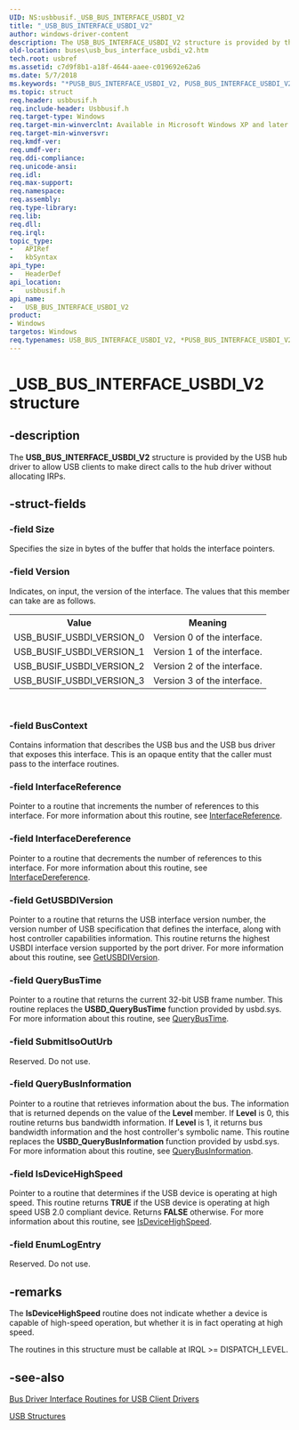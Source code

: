 ```yaml
---
UID: NS:usbbusif._USB_BUS_INTERFACE_USBDI_V2
title: "_USB_BUS_INTERFACE_USBDI_V2"
author: windows-driver-content
description: The USB_BUS_INTERFACE_USBDI_V2 structure is provided by the USB hub driver to allow USB clients to make direct calls to the hub driver without allocating IRPs.
old-location: buses\usb_bus_interface_usbdi_v2.htm
tech.root: usbref
ms.assetid: c7d9f8b1-a18f-4644-aaee-c019692e62a6
ms.date: 5/7/2018
ms.keywords: "*PUSB_BUS_INTERFACE_USBDI_V2, PUSB_BUS_INTERFACE_USBDI_V2, PUSB_BUS_INTERFACE_USBDI_V2 structure pointer [Buses], USB_BUS_INTERFACE_USBDI_V2, USB_BUS_INTERFACE_USBDI_V2 structure [Buses], _USB_BUS_INTERFACE_USBDI_V2, buses.usb_bus_interface_usbdi_v2, usbbusif/PUSB_BUS_INTERFACE_USBDI_V2, usbbusif/USB_BUS_INTERFACE_USBDI_V2, usbinterKR_bcb1539a-bd26-421b-b8b3-c135ffe45e57.xml"
ms.topic: struct
req.header: usbbusif.h
req.include-header: Usbbusif.h
req.target-type: Windows
req.target-min-winverclnt: Available in Microsoft Windows XP and later operating systems.
req.target-min-winversvr: 
req.kmdf-ver: 
req.umdf-ver: 
req.ddi-compliance: 
req.unicode-ansi: 
req.idl: 
req.max-support: 
req.namespace: 
req.assembly: 
req.type-library: 
req.lib: 
req.dll: 
req.irql: 
topic_type:
-	APIRef
-	kbSyntax
api_type:
-	HeaderDef
api_location:
-	usbbusif.h
api_name:
-	USB_BUS_INTERFACE_USBDI_V2
product:
- Windows
targetos: Windows
req.typenames: USB_BUS_INTERFACE_USBDI_V2, *PUSB_BUS_INTERFACE_USBDI_V2
---
```


# _USB_BUS_INTERFACE_USBDI_V2 structure


## -description


The <b>USB_BUS_INTERFACE_USBDI_V2</b> structure is provided by the USB hub driver to allow USB clients to make direct calls to the hub driver without allocating IRPs. 


## -struct-fields




### -field Size

Specifies the size in bytes of the buffer that holds the interface pointers. 


### -field Version

Indicates, on input, the version of the interface. The values that this member can take are as follows.

<table>
<tr>
<th>Value</th>
<th>Meaning</th>
</tr>
<tr>
<td>
USB_BUSIF_USBDI_VERSION_0

</td>
<td>
Version 0 of the interface.

</td>
</tr>
<tr>
<td>
USB_BUSIF_USBDI_VERSION_1

</td>
<td>
Version 1 of the interface.

</td>
</tr>
<tr>
<td>
USB_BUSIF_USBDI_VERSION_2

</td>
<td>
Version 2 of the interface.

</td>
</tr>
<tr>
<td>
USB_BUSIF_USBDI_VERSION_3

</td>
<td>
Version 3 of the interface.

</td>
</tr>
</table>
 


### -field BusContext

Contains information that describes the USB bus and the USB bus driver that exposes this interface. This is an opaque entity that the caller must pass to the interface routines. 


### -field InterfaceReference

Pointer to a routine that increments the number of references to this interface. For more information about this routine, see <a href="https://msdn.microsoft.com/library/windows/hardware/ff547833">InterfaceReference</a>. 


### -field InterfaceDereference

Pointer to a routine that decrements the number of references to this interface. For more information about this routine, see <a href="https://msdn.microsoft.com/library/windows/hardware/ff547829">InterfaceDereference</a>. 


### -field GetUSBDIVersion

Pointer to a routine that returns the USB interface version number, the version number of USB specification that defines the interface, along with host controller capabilities information. This routine returns the highest USBDI interface version supported by the port driver. For more information about this routine, see <a href="https://msdn.microsoft.com/05a22049-5165-41a3-aa6f-134c5d1b6c15">GetUSBDIVersion</a>. 


### -field QueryBusTime

Pointer to a routine that returns the current 32-bit USB frame number. This routine replaces the <b>USBD_QueryBusTime</b> function provided by usbd.sys. For more information about this routine, see <a href="https://msdn.microsoft.com/6a0a1953-070d-4335-a906-4ca3fe8a04e1">QueryBusTime</a>.


### -field SubmitIsoOutUrb

Reserved. Do not use.


### -field QueryBusInformation

Pointer to a routine that retrieves information about the bus. The information that is returned depends on the value of the <b>Level </b>member. If <b>Level</b> is 0, this routine returns bus bandwidth information. If <b>Level</b> is 1, it returns bus bandwidth information and the host controller's symbolic name. This routine replaces the <b>USBD_QueryBusInformation</b> function provided by usbd.sys. For more information about this routine, see <a href="https://msdn.microsoft.com/cc03ae88-89ba-44ff-bfe7-6255f2a2ec5c">QueryBusInformation</a>. 


### -field IsDeviceHighSpeed

Pointer to a routine that determines if the USB device is operating at high speed. This routine returns <b>TRUE</b> if the USB device is operating at high speed USB 2.0 compliant device. Returns <b>FALSE</b> otherwise. For more information about this routine, see <a href="https://msdn.microsoft.com/36e0041d-700f-44db-84b6-3745026cb6f7">IsDeviceHighSpeed</a>. 


### -field EnumLogEntry

Reserved. Do not use.


## -remarks



The <b>IsDeviceHighSpeed</b> routine does not indicate whether a device is capable of high-speed operation, but whether it is in fact operating at high speed. 

The routines in this structure must be callable at IRQL &gt;= DISPATCH_LEVEL. 




## -see-also




<a href="https://msdn.microsoft.com/1b571ee0-d47f-40b6-8beb-d57b49ae3ac8">Bus Driver Interface Routines for USB Client Drivers</a>



<a href="https://msdn.microsoft.com/library/windows/hardware/ff540160">USB Structures</a>
 

 

